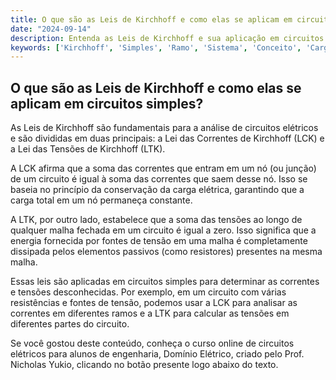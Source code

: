 ```yaml
---
title: O que são as Leis de Kirchhoff e como elas se aplicam em circuitos simples?
date: "2024-09-14"
description: Entenda as Leis de Kirchhoff e sua aplicação em circuitos elétricos simples.
keywords: ['Kirchhoff', 'Simples', 'Ramo', 'Sistema', 'Conceito', 'Carga', 'tensão']
---
```


## O que são as Leis de Kirchhoff e como elas se aplicam em circuitos simples?

As Leis de Kirchhoff são fundamentais para a análise de circuitos elétricos e são divididas em duas principais: a Lei das Correntes de Kirchhoff (LCK) e a Lei das Tensões de Kirchhoff (LTK). 

A LCK afirma que a soma das correntes que entram em um nó (ou junção) de um circuito é igual à soma das correntes que saem desse nó. Isso se baseia no princípio da conservação da carga elétrica, garantindo que a carga total em um nó permaneça constante.

A LTK, por outro lado, estabelece que a soma das tensões ao longo de qualquer malha fechada em um circuito é igual a zero. Isso significa que a energia fornecida por fontes de tensão em uma malha é completamente dissipada pelos elementos passivos (como resistores) presentes na mesma malha.

Essas leis são aplicadas em circuitos simples para determinar as correntes e tensões desconhecidas. Por exemplo, em um circuito com várias resistências e fontes de tensão, podemos usar a LCK para analisar as correntes em diferentes ramos e a LTK para calcular as tensões em diferentes partes do circuito. 

Se você gostou deste conteúdo, conheça o curso online de circuitos elétricos para alunos de engenharia, Domínio Elétrico, criado pelo Prof. Nicholas Yukio, clicando no botão presente logo abaixo do texto.